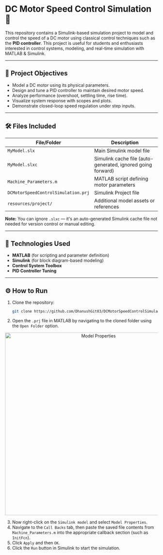 # DC Motor Speed Control Simulation 🚀

This repository contains a Simulink-based simulation project to model and control the speed of a DC motor using classical control techniques such as the **PID controller**. This project is useful for students and enthusiasts interested in control systems, modeling, and real-time simulation with MATLAB & Simulink.

---

## 🧠 Project Objectives

- Model a DC motor using its physical parameters.
- Design and tune a PID controller to maintain desired motor speed.
- Analyze performance (overshoot, settling time, rise time).
- Visualize system response with scopes and plots.
- Demonstrate closed-loop speed regulation under step inputs.

---

## 🛠️ Files Included

| File/Folder                 | Description                                                  |
|----------------------------|--------------------------------------------------------------|
| `MyModel.slx`              | Main Simulink model file                                     |
| `MyModel.slxc`             | Simulink cache file (auto-generated, ignored going forward)  |
| `Machine_Parameters.m`     | MATLAB script defining motor parameters                      |
| `DCMotorSpeedControlSimulation.prj` | Simulink Project file                            |
| `resources/project/`       | Additional model assets or references                        |

**Note:** You can ignore `.slxc` — it's an auto-generated Simulink cache file not needed for version control or manual editing.

---

## 🧪 Technologies Used

- **MATLAB** (for scripting and parameter definition)
- **Simulink** (for block diagram-based modeling)
- **Control System Toolbox**
- **PID Controller Tuning**

---

## ⚙️ How to Run

1. Clone the repository:
   ```bash
   git clone https://github.com/DhanushGit03/DCMotorSpeedControlSimulation.git
2. Open the `.prj` file in MATLAB by navigating to the cloned folder using the `Open Folder` option.
<p align="center">
  <img src="images/image1.png" alt="Model Properties" width="600"/>
</p>

3. Now right-click on the `Simulink model` and select `Model Properties`.
4. Navigate to the `Call Backs` tab, then paste the saved file contents from `Machine_Parameters.m` into the appropriate callback section (such as `InitFcn`).
5. Click `Apply` and then `OK`.
6. Click the `Run` button in Simulink to start the simulation.
